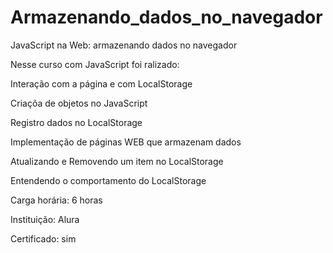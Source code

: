 # Armazenando_dados_no_navegador
JavaScript na Web: armazenando dados no navegador

Nesse curso com JavaScript foi ralizado:

Interação com a página e com LocalStorage 

Criaçõa de objetos no JavaScript 

Registro dados no LocalStorage 

Implementação de páginas WEB que armazenam dados 

Atualizando e Removendo um item no LocalStorage 

Entendendo o comportamento do LocalStorage

Carga horária: 6 horas 

Instituição: Alura 

Certificado: sim
